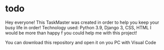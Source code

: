 # todo
 Hey everyone! This TaskMaster was created in order to help you keep your busy life in order! 
 Technology used: Python 3.9, Django 3, CSS, HTML
 I would be more than happy f you could help me with this project!
 
 You can download this repository and open it on you PC with Visual Code
 
 
